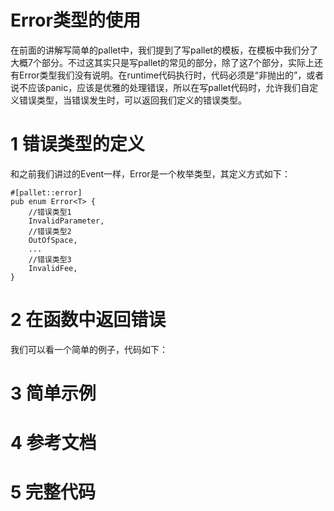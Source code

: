 # Error类型的使用

在前面的讲解写简单的pallet中，我们提到了写pallet的模板，在模板中我们分了大概7个部分。不过这其实只是写pallet的常见的部分，除了这7个部分，实际上还有Error类型我们没有说明。在runtime代码执行时，代码必须是“非抛出的”，或者说不应该panic，应该是优雅的处理错误，所以在写pallet代码时，允许我们自定义错误类型，当错误发生时，可以返回我们定义的错误类型。

# 1 错误类型的定义
和之前我们讲过的Event一样，Error是一个枚举类型，其定义方式如下：
```
#[pallet::error]
pub enum Error<T> {
    //错误类型1
    InvalidParameter,
    //错误类型2
    OutOfSpace,
    ...
    //错误类型3
    InvalidFee,
}
```

# 2 在函数中返回错误
我们可以看一个简单的例子，代码如下：


# 3 简单示例

# 4 参考文档

# 5 完整代码
